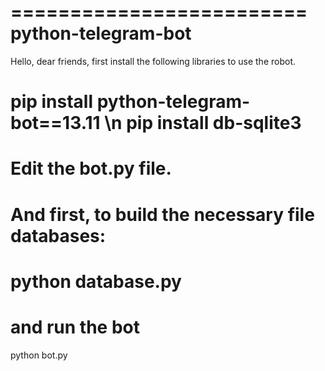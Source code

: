 =========================
python-telegram-bot
=========================

Hello, dear friends, first install the following libraries to use the robot.

pip install python-telegram-bot==13.11 \n
pip install db-sqlite3
=========================
Edit the bot.py file.
=========================
And first, to build the necessary file databases:
=========================
python database.py
=========================
and run the bot
=========================
python bot.py

